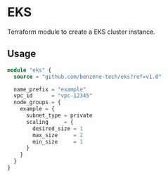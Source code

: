 # EKS

Terraform module to create a EKS cluster instance.

## Usage

```terraform
module "eks" {
  source = "github.com/benzene-tech/eks?ref=v1.0"

  name_prefix = "example"
  vpc_id      = "vpc-12345"
  node_groups = {
    example = {
      subnet_type = private
      scaling     = {
        desired_size = 1
        max_size     = 2
        min_size     = 1
      }
    }
  }
}
```

